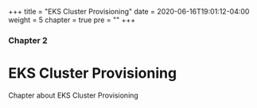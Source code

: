 +++
title = "EKS Cluster Provisioning"
date = 2020-06-16T19:01:12-04:00
weight = 5
chapter = true
pre = "<b></b>"
+++

### Chapter 2

# EKS Cluster Provisioning

Chapter about EKS Cluster Provisioning